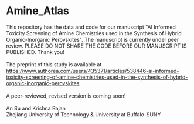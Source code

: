 # Amine_Atlas
 This repository has the data and code for our manuscript "AI Informed Toxicity Screening of Amine Chemistries used in the Synthesis of Hybrid Organic-Inorganic Perovskites". The manuscript is currently under peer review. PLEASE DO NOT SHARE THE CODE BEFORE OUR MANUSCRIPT IS PUBLISHED. Thank you!<br>
 <br> The preprint of this study is available at https://www.authorea.com/users/435371/articles/538446-ai-informed-toxicity-screening-of-amine-chemistries-used-in-the-synthesis-of-hybrid-organic-inorganic-perovskites <br>
 <br> A peer-reviewed, revised version is coming soon! <br>
<br> 
An Su and Krishna Rajan<br>
Zhejiang University of Technology & University at Buffalo-SUNY

